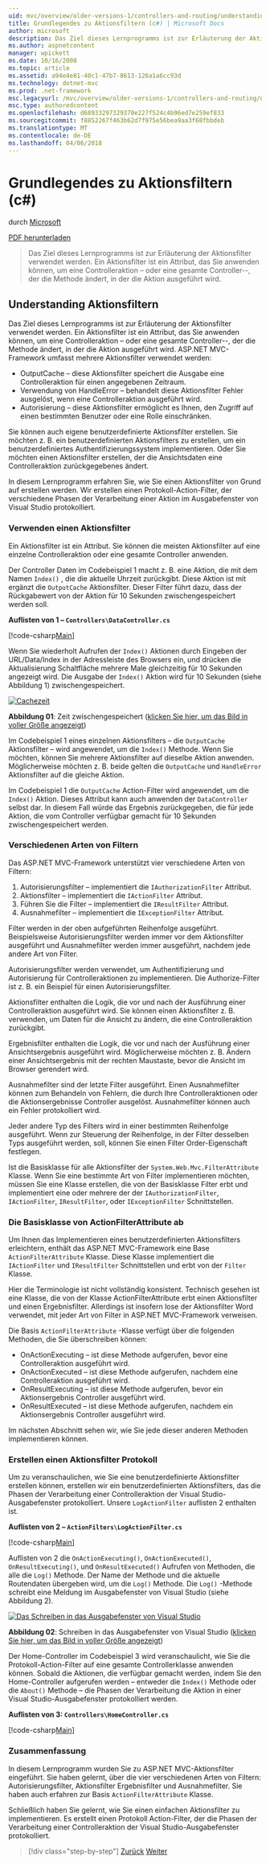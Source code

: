 ```yaml
---
uid: mvc/overview/older-versions-1/controllers-and-routing/understanding-action-filters-cs
title: Grundlegendes zu Aktionsfiltern (c#) | Microsoft Docs
author: microsoft
description: Das Ziel dieses Lernprogramms ist zur Erläuterung der Aktionsfilter verwendet werden. Ein Aktionsfilter wird ein Attribut, das Sie auf eine Controlleraktion – oder eine gesamte Controller anwenden können...
ms.author: aspnetcontent
manager: wpickett
ms.date: 10/16/2008
ms.topic: article
ms.assetid: a94e4e81-40c1-47b7-8613-126a1a6cc93d
ms.technology: dotnet-mvc
ms.prod: .net-framework
msc.legacyurl: /mvc/overview/older-versions-1/controllers-and-routing/understanding-action-filters-cs
msc.type: authoredcontent
ms.openlocfilehash: d68933297329370e227f524c4b96ed7e259ef833
ms.sourcegitcommit: f8852267f463b62d7f975e56bea9aa3f68fbbdeb
ms.translationtype: MT
ms.contentlocale: de-DE
ms.lasthandoff: 04/06/2018
---
```

<a name="understanding-action-filters-c"></a>Grundlegendes zu Aktionsfiltern (c#)
====================
durch [Microsoft](https://github.com/microsoft)

[PDF herunterladen](http://download.microsoft.com/download/e/f/3/ef3f2ff6-7424-48f7-bdaa-180ef64c3490/ASPNET_MVC_Tutorial_14_CS.pdf)

> Das Ziel dieses Lernprogramms ist zur Erläuterung der Aktionsfilter verwendet werden. Ein Aktionsfilter ist ein Attribut, das Sie anwenden können, um eine Controlleraktion – oder eine gesamte Controller--, der die Methode ändert, in der die Aktion ausgeführt wird.


## <a name="understanding-action-filters"></a>Understanding Aktionsfiltern

Das Ziel dieses Lernprogramms ist zur Erläuterung der Aktionsfilter verwendet werden. Ein Aktionsfilter ist ein Attribut, das Sie anwenden können, um eine Controlleraktion – oder eine gesamte Controller--, der die Methode ändert, in der die Aktion ausgeführt wird. ASP.NET MVC-Framework umfasst mehrere Aktionsfilter verwendet werden:

- OutputCache – diese Aktionsfilter speichert die Ausgabe eine Controlleraktion für einen angegebenen Zeitraum.
- Verwendung von HandleError – behandelt diese Aktionsfilter Fehler ausgelöst, wenn eine Controlleraktion ausgeführt wird.
- Autorisierung – diese Aktionsfilter ermöglicht es Ihnen, den Zugriff auf einen bestimmten Benutzer oder eine Rolle einschränken.

Sie können auch eigene benutzerdefinierte Aktionsfilter erstellen. Sie möchten z. B. ein benutzerdefinierten Aktionsfilters zu erstellen, um ein benutzerdefiniertes Authentifizierungssystem implementieren. Oder Sie möchten einen Aktionsfilter erstellen, der die Ansichtsdaten eine Controlleraktion zurückgegebenes ändert.

In diesem Lernprogramm erfahren Sie, wie Sie einen Aktionsfilter von Grund auf erstellen werden. Wir erstellen einen Protokoll-Action-Filter, der verschiedene Phasen der Verarbeitung einer Aktion im Ausgabefenster von Visual Studio protokolliert.

### <a name="using-an-action-filter"></a>Verwenden einen Aktionsfilter

Ein Aktionsfilter ist ein Attribut. Sie können die meisten Aktionsfilter auf eine einzelne Controlleraktion oder eine gesamte Controller anwenden.

Der Controller Daten im Codebeispiel 1 macht z. B. eine Aktion, die mit dem Namen `Index()` , die die aktuelle Uhrzeit zurückgibt. Diese Aktion ist mit ergänzt die `OutputCache` Aktionsfilter. Dieser Filter führt dazu, dass der Rückgabewert von der Aktion für 10 Sekunden zwischengespeichert werden soll.

**Auflisten von 1 – `Controllers\DataController.cs`**

[!code-csharp[Main](understanding-action-filters-cs/samples/sample1.cs)]

Wenn Sie wiederholt Aufrufen der `Index()` Aktionen durch Eingeben der URL/Data/Index in der Adressleiste des Browsers ein, und drücken die Aktualisierung Schaltfläche mehrere Male gleichzeitig für 10 Sekunden angezeigt wird. Die Ausgabe der `Index()` Aktion wird für 10 Sekunden (siehe Abbildung 1) zwischengespeichert.


[![Cachezeit](understanding-action-filters-cs/_static/image2.png)](understanding-action-filters-cs/_static/image1.png)

**Abbildung 01**: Zeit zwischengespeichert ([klicken Sie hier, um das Bild in voller Größe angezeigt](understanding-action-filters-cs/_static/image3.png))


Im Codebeispiel 1 eines einzelnen Aktionsfilters – die `OutputCache` Aktionsfilter – wird angewendet, um die `Index()` Methode. Wenn Sie möchten, können Sie mehrere Aktionsfilter auf dieselbe Aktion anwenden. Möglicherweise möchten z. B. beide gelten die `OutputCache` und `HandleError` Aktionsfilter auf die gleiche Aktion.

Im Codebeispiel 1 die `OutputCache` Action-Filter wird angewendet, um die `Index()` Aktion. Dieses Attribut kann auch anwenden der `DataController` selbst dar. In diesem Fall würde das Ergebnis zurückgegeben, die für jede Aktion, die vom Controller verfügbar gemacht für 10 Sekunden zwischengespeichert werden.

### <a name="the-different-types-of-filters"></a>Verschiedenen Arten von Filtern

Das ASP.NET MVC-Framework unterstützt vier verschiedene Arten von Filtern:

1. Autorisierungsfilter – implementiert die `IAuthorizationFilter` Attribut.
2. Aktionsfilter – implementiert die `IActionFilter` Attribut.
3. Führen Sie die Filter – implementiert die `IResultFilter` Attribut.
4. Ausnahmefilter – implementiert die `IExceptionFilter` Attribut.

Filter werden in der oben aufgeführten Reihenfolge ausgeführt. Beispielsweise Autorisierungsfilter werden immer vor dem Aktionsfilter ausgeführt und Ausnahmefilter werden immer ausgeführt, nachdem jede andere Art von Filter.

Autorisierungsfilter werden verwendet, um Authentifizierung und Autorisierung für Controlleraktionen zu implementieren. Die Authorize-Filter ist z. B. ein Beispiel für einen Autorisierungsfilter.

Aktionsfilter enthalten die Logik, die vor und nach der Ausführung einer Controlleraktion ausgeführt wird. Sie können einen Aktionsfilter z. B. verwenden, um Daten für die Ansicht zu ändern, die eine Controlleraktion zurückgibt.

Ergebnisfilter enthalten die Logik, die vor und nach der Ausführung einer Ansichtsergebnis ausgeführt wird. Möglicherweise möchten z. B. Ändern einer Ansichtsergebnis mit der rechten Maustaste, bevor die Ansicht im Browser gerendert wird.

Ausnahmefilter sind der letzte Filter ausgeführt. Einen Ausnahmefilter können zum Behandeln von Fehlern, die durch Ihre Controlleraktionen oder die Aktionsergebnisse Controller ausgelöst. Ausnahmefilter können auch ein Fehler protokolliert wird.

Jeder andere Typ des Filters wird in einer bestimmten Reihenfolge ausgeführt. Wenn zur Steuerung der Reihenfolge, in der Filter desselben Typs ausgeführt werden, soll, können Sie einen Filter Order-Eigenschaft festlegen.

Ist die Basisklasse für alle Aktionsfilter der `System.Web.Mvc.FilterAttribute` Klasse. Wenn Sie eine bestimmte Art von Filter implementieren möchten, müssen Sie eine Klasse erstellen, die von der Basisklasse Filter erbt und implementiert eine oder mehrere der der `IAuthorizationFilter`, `IActionFilter`, `IResultFilter`, oder `IExceptionFilter` Schnittstellen.

### <a name="the-base-actionfilterattribute-class"></a>Die Basisklasse von ActionFilterAttribute ab

Um Ihnen das Implementieren eines benutzerdefinierten Aktionsfilters erleichtern, enthält das ASP.NET MVC-Framework eine Base `ActionFilterAttribute` Klasse. Diese Klasse implementiert die `IActionFilter` und `IResultFilter` Schnittstellen und erbt von der `Filter` Klasse.

Hier die Terminologie ist nicht vollständig konsistent. Technisch gesehen ist eine Klasse, die von der Klasse ActionFilterAttribute erbt einen Aktionsfilter und einen Ergebnisfilter. Allerdings ist insofern lose der Aktionsfilter Word verwendet, mit jeder Art von Filter in ASP.NET MVC-Framework verweisen.

Die Basis `ActionFilterAttribute` -Klasse verfügt über die folgenden Methoden, die Sie überschreiben können:

- OnActionExecuting – ist diese Methode aufgerufen, bevor eine Controlleraktion ausgeführt wird.
- OnActionExecuted – ist diese Methode aufgerufen, nachdem eine Controlleraktion ausgeführt wird.
- OnResultExecuting – ist diese Methode aufgerufen, bevor ein Aktionsergebnis Controller ausgeführt wird.
- OnResultExecuted – ist diese Methode aufgerufen, nachdem ein Aktionsergebnis Controller ausgeführt wird.

Im nächsten Abschnitt sehen wir, wie Sie jede dieser anderen Methoden implementieren können.

### <a name="creating-a-log-action-filter"></a>Erstellen einen Aktionsfilter Protokoll

Um zu veranschaulichen, wie Sie eine benutzerdefinierte Aktionsfilter erstellen können, erstellen wir ein benutzerdefinierten Aktionsfilters, das die Phasen der Verarbeitung einer Controlleraktion der Visual Studio-Ausgabefenster protokolliert. Unsere `LogActionFilter` auflisten 2 enthalten ist.

**Auflisten von 2 – `ActionFilters\LogActionFilter.cs`**

[!code-csharp[Main](understanding-action-filters-cs/samples/sample2.cs)]

Auflisten von 2 die `OnActionExecuting()`, `OnActionExecuted()`, `OnResultExecuting()`, und `OnResultExecuted()` Aufrufen von Methoden, die alle die `Log()` Methode. Der Name der Methode und die aktuelle Routendaten übergeben wird, um die `Log()` Methode. Die `Log()` -Methode schreibt eine Meldung im Ausgabefenster von Visual Studio (siehe Abbildung 2).


[![Das Schreiben in das Ausgabefenster von Visual Studio](understanding-action-filters-cs/_static/image5.png)](understanding-action-filters-cs/_static/image4.png)

**Abbildung 02**: Schreiben in das Ausgabefenster von Visual Studio ([klicken Sie hier, um das Bild in voller Größe angezeigt](understanding-action-filters-cs/_static/image6.png))


Der Home-Controller im Codebeispiel 3 wird veranschaulicht, wie Sie die Protokoll-Action-Filter auf eine gesamte Controllerklasse anwenden können. Sobald die Aktionen, die verfügbar gemacht werden, indem Sie den Home-Controller aufgerufen werden – entweder die `Index()` Methode oder die `About()` Methode – die Phasen der Verarbeitung die Aktion in einer Visual Studio-Ausgabefenster protokolliert werden.

**Auflisten von 3: `Controllers\HomeController.cs`**

[!code-csharp[Main](understanding-action-filters-cs/samples/sample3.cs)]

### <a name="summary"></a>Zusammenfassung

In diesem Lernprogramm wurden Sie zu ASP.NET MVC-Aktionsfilter eingeführt. Sie haben gelernt, über die vier verschiedenen Arten von Filtern: Autorisierungsfilter, Aktionsfilter Ergebnisfilter und Ausnahmefilter. Sie haben auch erfahren zur Basis `ActionFilterAttribute` Klasse.

Schließlich haben Sie gelernt, wie Sie einen einfachen Aktionsfilter zu implementieren. Es erstellt einen Protokoll Action-Filter, der die Phasen der Verarbeitung einer Controlleraktion der Visual Studio-Ausgabefenster protokolliert.

> [!div class="step-by-step"]
> [Zurück](asp-net-mvc-routing-overview-cs.md)
> [Weiter](improving-performance-with-output-caching-cs.md)
